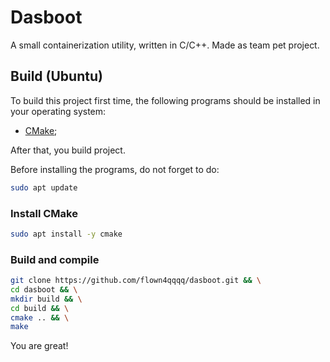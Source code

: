 # Dasboot

A small containerization utility, written in C/C++. Made as team pet project.

## Build (Ubuntu)

To build this project first time, the following programs should be installed in your operating system:
* [CMake](#install-CMake);

After that, you build project.

Before installing the programs, do not forget to do:

```bash
sudo apt update
```

### Install CMake

```bash
sudo apt install -y cmake
```

### Build and compile

```bash
git clone https://github.com/flown4qqqq/dasboot.git && \
cd dasboot && \
mkdir build && \
cd build && \
cmake .. && \
make
```

You are great!
